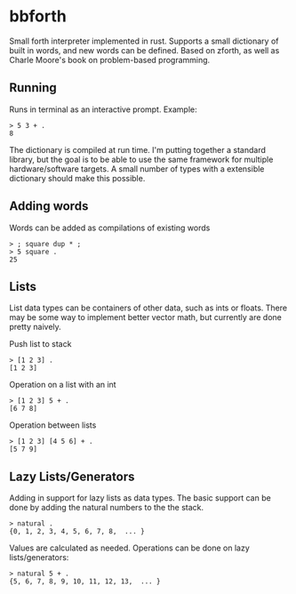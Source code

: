 # bbforth

Small forth interpreter implemented in rust. Supports a small dictionary of built in words, and new words can be defined. 
Based on zforth, as well as Charle Moore's book on problem-based programming.

## Running

Runs in terminal as an interactive prompt. Example:

```
> 5 3 + .
8
```

The dictionary is compiled at run time. I'm putting together a standard library, but the goal is to be able to use the same framework for multiple hardware/software targets. A small number of types with a extensible dictionary should make this possible.

## Adding words

Words can be added as compilations of existing words

```
> ; square dup * ;
> 5 square .
25
```

## Lists

List data types can be containers of other data, such as ints or floats. There may be some way to implement better vector math, but currently are done pretty naively.

Push list to stack

```
> [1 2 3] .
[1 2 3]
```

Operation on a list with an int

```
> [1 2 3] 5 + .
[6 7 8]
```

Operation between lists

```
> [1 2 3] [4 5 6] + .
[5 7 9]
```

## Lazy Lists/Generators

Adding in support for lazy lists as data types. The basic support can be done by adding the natural numbers to the the stack.

```
> natural .
{0, 1, 2, 3, 4, 5, 6, 7, 8,  ... }
```

Values are calculated as needed. Operations can be done on lazy lists/generators:

```
> natural 5 + .
{5, 6, 7, 8, 9, 10, 11, 12, 13,  ... }
```